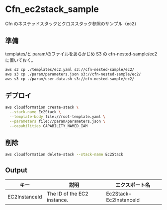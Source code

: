 # Cfn_ec2stack_sample

Cfn のネステッドスタックとクロススタック参照のサンプル（ec2）

## 準備

templates/と param/のファイルをあらかじめ S3 の cfn-nested-sample/ec2 に置いておく。

```bash
aws s3 cp ./templates/ec2.yaml s3://cfn-nested-sample/ec2/
aws s3 cp ./param/parameters.json s3://cfn-nested-sample/ec2/
aws s3 cp ./param/user-data.sh s3://cfn-nested-sample/ec2/
```

## デプロイ

```bash
aws cloudformation create-stack \
  --stack-name Ec2Stack \
  --template-body file://root-template.yaml \
  --parameters file://param/parameters.json \
  --capabilities CAPABILITY_NAMED_IAM
```

## 削除

```bash
aws cloudformation delete-stack --stack-name Ec2Stack
```

## Output

| キー          | 説明                        | エクスポート名         |
| ------------- | --------------------------- | ---------------------- |
| EC2InstanceId | The ID of the EC2 instance. | Ec2Stack-Ec2InstanceId |
